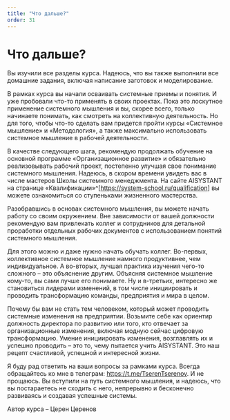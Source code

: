 ```yaml
---
title: "Что дальше?"
order: 31
---
```


# Что дальше?



Вы изучили все разделы курса. Надеюсь, что вы также выполнили все домашние задания, включая написание заготовок и моделирование.

В рамках курса вы начали осваивать системные приемы и понятия. И уже пробовали что-то применять в своих проектах. Пока это лоскутное применение системного мышления и вы, скорее всего, только начинаете понимать, как смотреть на коллективную деятельность. Но для того, чтобы что-то сделать вам придется пройти курсы «Системное мышление» и «Методология», а также максимально использовать системное мышление в рабочей деятельности.

В качестве следующего шага, рекомендую продолжать обучение на основной программе «Организационное развитие» и обязательно реализовывать рабочий проект, постепенно улучшая свое понимание системного мышления. Надеюсь, в скором времени увидеть вас в числе мастеров Школы системного менеджмента. На сайте AISYSTANT на странице «Квалификации»^[<https://system-school.ru/qualification>] вы можете ознакомиться со ступеньками жизненного мастерства.

Разобравшись в основах системного мышления, вы можете начать работу со своим окружением. Вне зависимости от вашей должности рекомендую вам привлекать коллег и сотрудников для детальной проработки отдельных рабочих документов с использованием понятий системного мышления.

Для этого можно и даже нужно начать обучать коллег. Во-первых, коллективное системное мышление намного продуктивнее, чем индивидуальное. А во-вторых, лучшая практика изучения чего-то сложного – это объяснение другим. Объясняя системное мышление кому-то, вы сами лучше его понимаете. Ну и в-третьих, интересно же становиться лидерами изменений, в том числе инициировать и проводить трансформацию команды, предприятия и мира в целом.

Почему бы вам не стать тем человеком, который может проводить системные изменения на предприятии. Возьмите себе как ориентир должность директора по развитию или того, кто отвечает за организационные изменения, включая модную сейчас цифровую трансформацию. Умение инициировать изменения, возглавлять их и успешно проводить – это то, чему пытается учить AISYSTANT. Это наш рецепт счастливой, успешной и интересной жизни.

Я буду рад ответить на ваши вопросы за рамками курса. Всегда обращайтесь ко мне в телеграм: <https://t.me/TserenTserenov>. И не прощаюсь. Вы вступили на путь системного мышления, и надеюсь, что вы постараетесь не сходить с него, непрерывно и бесконечно развиваясь и создавая успешные системы.

Автор курса – Церен Церенов

